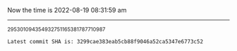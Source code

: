 Now the time is 2022-08-19 08:31:59 am

---

<small>295301094354932751165381787710987</small>

```txt
Latest commit SHA is: 3299cae383eab5cb88f9046a52ca5347e6773c52
```
